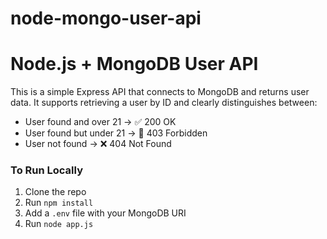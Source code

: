 # node-mongo-user-api

# Node.js + MongoDB User API

This is a simple Express API that connects to MongoDB and returns user data. It supports retrieving a user by ID and clearly distinguishes between:

- User found and over 21 → ✅ 200 OK
- User found but under 21 → 🚫 403 Forbidden
- User not found → ❌ 404 Not Found

### To Run Locally

1. Clone the repo
2. Run `npm install`
3. Add a `.env` file with your MongoDB URI
4. Run `node app.js`
